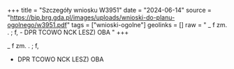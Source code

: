 +++
title = "Szczegóły wniosku W3951"
date = "2024-06-14"
source = "https://bip.brg.gda.pl/images/uploads/wnioski-do-planu-ogolnego/w3951.pdf"
tags = ["wnioski-ogolne"]
geolinks = []
raw = " _ f zm. . ; f, - DPR TCOWO NCK LESZ) OBA "
+++


_ f
zm. . ; f,
- DPR TCOWO NCK LESZ) OBA



